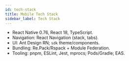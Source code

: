 ```yaml
---
id: tech-stack
title: Mobile Tech Stack
sidebar_label: Tech Stack
---
```


- React Native 0.76, React 18, TypeScript.
- Navigation: React Navigation (stack, tabs).
- UI: Ant Design RN; `sdk` theme/components.
- Bundling: Re.Pack/Rspack + Module Federation.
- Tooling: pnpm, ESLint, Jest, mprocs; Pods/Gradle; EAS.
